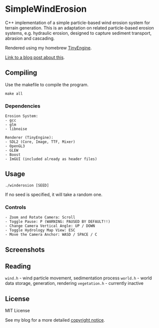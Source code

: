 # SimpleWindErosion

C++ implementation of a simple particle-based wind erosion system for terrain generation. This is an adaptation on related particle-based erosion systems, e.g. hydraulic erosion, designed to capture sediment transport, abrasion and cascading.

Rendered using my homebrew [TinyEngine](https://github.com/weigert/TinyEngine).

[Link to a blog post about this](https://weigert.vsos.ethz.ch/2020/11/23/particle-based-wind-erosion/).

## Compiling

Use the makefile to compile the program.

    make all

### Dependencies

    Erosion System:
    - gcc
    - glm
    - libnoise

    Renderer (TinyEngine):
    - SDL2 (Core, Image, TTF, Mixer)
    - OpenGL3
    - GLEW
    - Boost
    - ImGUI (included already as header files)

## Usage

    ./winderosion [SEED]

If no seed is specified, it will take a random one.

### Controls

    - Zoom and Rotate Camera: Scroll
    - Toggle Pause: P (WARNING: PAUSED BY DEFAULT!!)
    - Change Camera Vertical Angle: UP / DOWN
    - Toggle Hydrology Map View: ESC
    - Move the Camera Anchor: WASD / SPACE / C
    
## Screenshots

## Reading

`wind.h` - wind particle movement, sedimentation process
`world.h` - world data storage, generation, rendering
`vegetation.h` - currently inactive

## License
MIT License

See my blog for a more detailed [copyright notice](https://weigert.vsos.ethz.ch/copyright-notice/).
